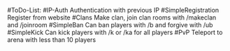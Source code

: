 #ToDo-List:
#IP-Auth
Authentication with previous IP
#SimpleRegistration
Register from website
#Clans
Make clan, join clan rooms with /makeclan <clan name> and /joinroom <clan name>
#SimpleBan
Can ban players with /b <players> and forgive with /ub <players>
#SimpleKick 
Can kick players with /k <player> or /ka for all players
#PvP 
Teleport to arena with less than 10 players
